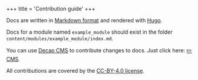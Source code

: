+++
title = 'Contribution guide'
+++

Docs are written in [Markdown format](https://www.markdownguide.org/) and rendered with
[Hugo](https://gohugo.io/).

Docs for a module named `example_module` should exist in the folder
`content/modules/example_module/index.md`.

You can use [Decap CMS](https://decapcms.org/) to contribute changes to docs. Just click
here: [✏️ CMS](https://moduon-oca-docs-prototype.netlify.app/admin/).

All contributions are covered by the [CC-BY-4.0 license](./LICENSE.txt).
